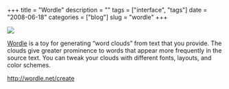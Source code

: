 +++
title = "Wordle"
description = ""
tags = ["interface", "tags"]
date = "2008-06-18"
categories = ["blog"]
slug = "wordle"
+++



  <div class="notebook-screenshot"><a href="http://wordle.net/create"><img src="/media/notebook/wordle.jpg" class="notebook-image" /></a></div><p><a href="http://wordle.net/create">Wordle</a> is a toy for generating “word clouds” from text that you provide. The clouds give greater prominence to words that appear more frequently in the source text. You can tweak your clouds with different fonts, layouts, and color schemes.</p>
    
  <a href="http://wordle.net/create">http://wordle.net/create</a>
